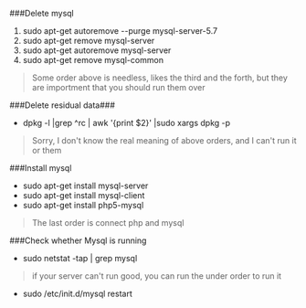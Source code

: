 ###Delete mysql
1. sudo apt-get autoremove --purge mysql-server-5.7
2. sudo apt-get remove mysql-server
3. sudo apt-get autoremove mysql-server
4. sudo apt-get remove mysql-common
>Some order above is needless, likes the third and the forth, but they are importment
>that you should run them over

###Delete residual data###
+ dpkg -l |grep ^rc | awk '{print $2}' |sudo xargs dpkg -p
>Sorry, I don't know the real meaning of above orders, and I can't run it or them

###Install mysql
+ sudo apt-get install mysql-server
+ sudo apt-get install mysql-client
+ sudo apt-get install php5-mysql
>The last order is connect php and mysql

###Check whether Mysql is running
+ sudo netstat -tap | grep mysql
>if your server can't run good, you can run the under order to run it

+ sudo /etc/init.d/mysql restart